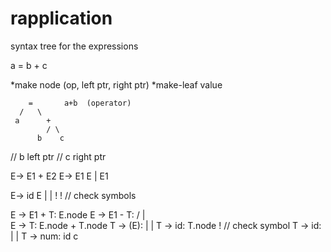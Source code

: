 # rapplication

syntax tree for the expressions 

a = b + c 

*make node (op, left ptr, right ptr)
*make-leaf value


        =       a+b  (operator)
      /   \         
     a      +         
            / \
          b    c
          
 // b left ptr
 // c right ptr
 
 E-> E1 + E2
 E-> E1             E
                    |
                    E1
                    
                    
E-> id               E
     |               |
     !               !    // check symbols
     
 
E -> E1 + T:                     E.node 
E -> E1 - T:                    /   |   \
E -> T:                     E.node  +   T.node 
T -> (E):                     |             |
T -> id:                    T.node           ! // check symbol
T -> id:                       |              |
T -> num:                     id               c



